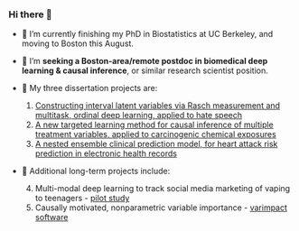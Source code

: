 ### Hi there 👋

- 🔭 I’m currently finishing my PhD in Biostatistics at UC Berkeley, and moving to Boston this August.
- 🤔 I’m **seeking a Boston-area/remote postdoc in biomedical deep learning & causal inference**, or similar research scientist position.
- 🌱 My three dissertation projects are:

   1. [Constructing interval latent variables via Rasch measurement and multitask, ordinal deep learning, applied to hate speech](https://hatespeech.berkeley.edu)
   2. [A new targeted learning method for causal inference of multiple treatment variables, applied to carcinogenic chemical exposures](https://docs.google.com/presentation/d/1of5I8eLh-zhMSuyrHjSI8JA3jHA6GFGqmm1EVfrqCaI/edit)
   3. [A nested ensemble clinical prediction model, for heart attack risk prediction in electronic health records](https://docs.google.com/presentation/d/1jL7ukjJ95T-J0XbCOd2O-eMr4EGpqF5AzP2VxFoYRMA/edit)
- 🌱 Additional long-term projects include:

   4. Multi-modal deep learning to track social media marketing of vaping to teenagers - [pilot study](https://www.frontiersin.org/articles/10.3389/fcomm.2019.00075/full)
   5. Causally motivated, nonparametric variable importance - [varimpact software](https://github.com/ck37/varimpact)
<!--
**ck37/ck37** is a ✨ _special_ ✨ repository because its `README.md` (this file) appears on your GitHub profile.

Here are some ideas to get you started:

- 🌱 I’m currently learning ...
- 👯 I’m looking to collaborate on ...

- 💬 Ask me about ...
- 📫 How to reach me: ...
- 😄 Pronouns: ...
- ⚡ Fun fact: ...
-->
